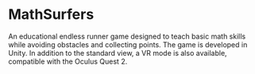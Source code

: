 # MathSurfers

An educational endless runner game designed to teach basic math skills while avoiding obstacles and collecting points. The game is developed in Unity. In addition to the standard view, a VR mode is also available, compatible with the Oculus Quest 2.
